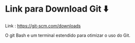 # Link para Download Git :arrow_down:



Link : https://git-scm.com/downloads

O git Bash e um terminal estendido para otimizar o uso do Git.
